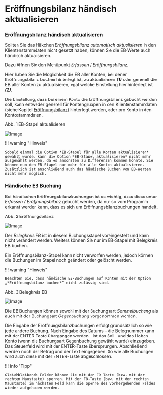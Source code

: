 # Eröffnungsbilanz händisch aktualisieren

### Eröffnungsbilanz händisch aktualisieren


Sollten Sie das Häkchen *Eröffnungsbilanz automatisch aktualisieren* in den Klientenstammdaten nicht gesetzt haben, können Sie die EB-Werte auch händisch aktualisieren.

Dazu öffnen Sie den Menüpunkt *Erfassen / Eröffnungsbilanz*.


Hier haben Sie die Möglichkeit die EB aller Konten, bei denen Eröffnungsbilanz buchen hinterlegt ist, zu aktualisieren ***(1)*** oder generell die EB aller Konten zu aktualisieren, egal welche Einstellung hier hinterlegt ist ***(2)***.

Die Einstellung, dass bei einem Konto die Eröffnungsbilanz gebucht werden soll, kann entweder generell für Kontengruppen in den Klientenstammdaten (siehe Kapitel [Eröffnungsbilanz](index.md)) hinterlegt werden, oder pro Konto in den Kontostammdaten.


Abb. 1 EB-Stapel aktualisieren

![Image](<img/NeuesElement44.png>)


!!! warning "Hinweis"

    Sobald einmal die Option *EB-Stapel für alle Konten aktualisieren* gewählt wurde, kann die Option *EB-Stapel aktualisieren* nicht mehr ausgewählt werden, da es ansonsten zu Differenzen kommen könnte. Sie können nun den EB-Stapel nur mehr für alle Konten aktualisieren. Zusätzlich ist anschließend auch das händische Buchen von EB-Werten nicht mehr möglich.


### Händische EB Buchung


Bei händischen Eröffnungsbilanzbuchungen ist es wichtig, dass diese unter *Erfassen / Eröffnungsbilanz* gebucht werden, da nur so vom Programm erkannt werden kann, dass es sich um Eröffnungsbilanzbuchungen handelt.


Abb. 2 Eröffnungsbilanz

![Image](<img/NeuesElement43.png>)


Der *Belegkreis EB* ist in diesem Buchungsstapel voreingestellt und kann nicht verändert werden. Weiters können Sie nur im EB-Stapel mit Belegkreis EB buchen.

Ein Eröffnungsbilanz-Stapel kann nicht verworfen werden, jedoch können die Buchungen im Stapel noch geändert oder gelöscht werden.


!!! warning "Hinweis"

    Beachten Sie, dass händische EB-Buchungen auf Konten mit der Option „*Eröffnungsbilanz buchen*“ nicht zulässig sind.


Abb. 3 Belegkreis EB

![Image](<img/NeuesElement42.png>)


Die EB Buchungen können sowohl mit der Buchungsart *Sammelbuchung* als auch mit der Buchungsart *Gegenbuchung* vorgenommen werden.

Die Eingabe der Eröffnungsbilanzbuchungen erfolgt grundsätzlich so wie jede andere Buchung. Nach Eingabe des Datums – die Belegnummer kann mit der ENTER-Taste übergangen werden – ist das Soll- und das Haben-Konto (wenn die Buchungsart Gegenbuchung gewählt wurde) einzugeben. Das Steuerfeld wird mit der ENTER-Taste übersprungen. Abschließend werden noch der Betrag und der Text eingegeben. So wie alle Buchungen wird auch diese mit der ENTER-Taste abgeschlossen.


!!! info "Tipp"

    Gleichbleibende Felder können Sie mit der F9-Taste (bzw. mit der rechten Maustaste) sperren. Mit der F8-Taste (bzw. mit der rechten Maustaste) im nächsten Feld kann die Sperre des vorhergehenden Feldes wieder aufgehoben werden.

